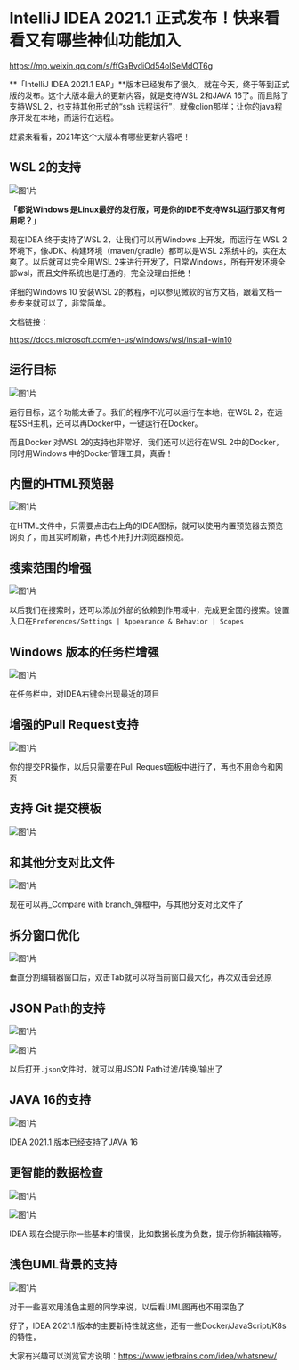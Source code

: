 
# IntelliJ IDEA 2021.1 正式发布！快来看看又有哪些神仙功能加入

https://mp.weixin.qq.com/s/ffGaBvdiOd54olSeMdOT6g

**「IntelliJ IDEA 2021.1 EAP」**版本已经发布了很久，就在今天，终于等到正式版的发布。这个大版本最大的更新内容，就是支持WSL 2和JAVA 16了。而且除了支持WSL 2，也支持其他形式的“ssh 远程运行”，就像clion那样；让你的java程序开发在本地，而运行在远程。

赶紧来看看，2021年这个大版本有哪些更新内容吧！

## WSL 2的支持

![图1片](https://p3-juejin.byteimg.com/tos-cn-i-k3u1fbpfcp/019deb0fad644052880a7b0618504f4b~tplv-k3u1fbpfcp-zoom-1.image)

**「都说Windows 是Linux最好的发行版，可是你的IDE不支持WSL运行那又有何用呢？」**

现在IDEA 终于支持了WSL 2，让我们可以再Windows 上开发，而运行在 WSL 2环境下，像JDK、构建环境（maven/gradle）都可以是WSL 2系统中的，实在太爽了。以后就可以完全用WSL 2来进行开发了，日常Windows，所有开发环境全部wsl，而且文件系统也是打通的，完全没理由拒绝！

详细的Windows 10 安装WSL 2的教程，可以参见微软的官方文档，跟着文档一步步来就可以了，非常简单。

文档链接：

https://docs.microsoft.com/en-us/windows/wsl/install-win10

## 运行目标

![图1片](https://p3-juejin.byteimg.com/tos-cn-i-k3u1fbpfcp/260a696680834aaabab391ad79360756~tplv-k3u1fbpfcp-zoom-1.image)

运行目标，这个功能太香了。我们的程序不光可以运行在本地，在WSL 2，在远程SSH主机，还可以再Docker中，一键运行在Docker。

而且Docker 对WSL 2的支持也非常好，我们还可以运行在WSL 2中的Docker，同时用Windows 中的Docker管理工具，真香！

## 内置的HTML预览器

![图1片](https://p3-juejin.byteimg.com/tos-cn-i-k3u1fbpfcp/a67b0fc08f634744af6f585de88a7e45~tplv-k3u1fbpfcp-zoom-1.image)

在HTML文件中，只需要点击右上角的IDEA图标，就可以使用内置预览器去预览网页了，而且实时刷新，再也不用打开浏览器预览。

## 搜索范围的增强

![图1片](https://p3-juejin.byteimg.com/tos-cn-i-k3u1fbpfcp/706b2ce56c734af88faf198480cf58b6~tplv-k3u1fbpfcp-zoom-1.image)



以后我们在搜索时，还可以添加外部的依赖到作用域中，完成更全面的搜索。设置入口在`Preferences/Settings | Appearance & Behavior | Scopes`

## Windows 版本的任务栏增强

![图1片](https://p3-juejin.byteimg.com/tos-cn-i-k3u1fbpfcp/ffbb4184cc554c508843af34aaf0f730~tplv-k3u1fbpfcp-zoom-1.image)



在任务栏中，对IDEA右键会出现最近的项目

## 增强的Pull Request支持

![图1片](https://p3-juejin.byteimg.com/tos-cn-i-k3u1fbpfcp/8b8238b578b645b085eefedf653d94eb~tplv-k3u1fbpfcp-zoom-1.image)



你的提交PR操作，以后只需要在Pull Request面板中进行了，再也不用命令和网页

## 支持 Git 提交模板

![图1片](https://p3-juejin.byteimg.com/tos-cn-i-k3u1fbpfcp/8b8238b578b645b085eefedf653d94eb~tplv-k3u1fbpfcp-zoom-1.image)



## 和其他分支对比文件

![图1片](https://p3-juejin.byteimg.com/tos-cn-i-k3u1fbpfcp/cfc8f774e7b241d9af0b3c0741630daa~tplv-k3u1fbpfcp-zoom-1.image)



现在可以再\_Compare with branch\_弹框中，与其他分支对比文件了

## 拆分窗口优化

![图1片](https://p3-juejin.byteimg.com/tos-cn-i-k3u1fbpfcp/19d3961532b34848956ae6ab5cb5e804~tplv-k3u1fbpfcp-zoom-1.image)

垂直分割编辑器窗口后，双击Tab就可以将当前窗口最大化，再次双击会还原

## JSON Path的支持

![图1片](https://p3-juejin.byteimg.com/tos-cn-i-k3u1fbpfcp/18bb51506cd7484a8931d69ddc00149e~tplv-k3u1fbpfcp-zoom-1.image)

![图1片](https://p3-juejin.byteimg.com/tos-cn-i-k3u1fbpfcp/db7fa145eec941ee9e9b0ce7ecbd210d~tplv-k3u1fbpfcp-zoom-1.image)

以后打开`.json`文件时，就可以用JSON Path过滤/转换/输出了

## JAVA 16的支持

![图1片](https://p3-juejin.byteimg.com/tos-cn-i-k3u1fbpfcp/8cbd1cc2c8f340eb954ee9cbaf65a4c7~tplv-k3u1fbpfcp-zoom-1.image)

IDEA 2021.1 版本已经支持了JAVA 16

## 更智能的数据检查

![图1片](https://p3-juejin.byteimg.com/tos-cn-i-k3u1fbpfcp/0de1815a1d1e44c4a426634acba42c99~tplv-k3u1fbpfcp-zoom-1.image)

![图1片](https://p3-juejin.byteimg.com/tos-cn-i-k3u1fbpfcp/cbf27ddda4f5493ba123af86f597fe5f~tplv-k3u1fbpfcp-zoom-1.image)

IDEA 现在会提示你一些基本的错误，比如数据长度为负数，提示你拆箱装箱等。

## 浅色UML背景的支持

![图1片](https://p3-juejin.byteimg.com/tos-cn-i-k3u1fbpfcp/427527c9581d45409691a39357edda5c~tplv-k3u1fbpfcp-zoom-1.image)

对于一些喜欢用浅色主题的同学来说，以后看UML图再也不用深色了

好了，IDEA 2021.1 版本的主要新特性就这些，还有一些Docker/JavaScript/K8s的特性，

大家有兴趣可以浏览官方说明：https://www.jetbrains.com/idea/whatsnew/

